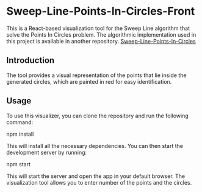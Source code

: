 # Sweep-Line-Points-In-Circles-Front

This is a React-based visualization tool for the Sweep Line algorithm that solve the Points In Circles problem. The algorithmic implementation used in this project is available in another repository. [Sweep-Line-Points-In-Circles](https://github.com/ImanBekkaye/Sweep-Line-Points-In-Circles.git) 

## Introduction

The tool provides a visual representation of the points that lie inside the generated circles, which are painted in red for easy identification.

## Usage

To use this visualizer, you can clone the repository and run the following command:

npm install


This will install all the necessary dependencies. You can then start the development server by running:

npm start


This will start the server and open the app in your default browser. The visualization tool allows you to enter number of the points and the circles.
